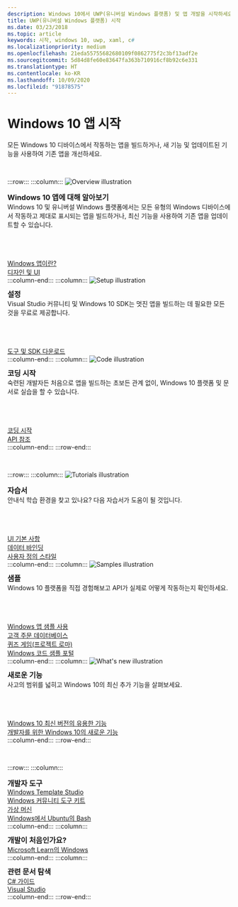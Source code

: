 ```yaml
---
description: Windows 10에서 UWP(유니버설 Windows 플랫폼) 및 앱 개발을 시작하세요.
title: UWP(유니버설 Windows 플랫폼) 시작
ms.date: 03/23/2018
ms.topic: article
keywords: 시작, windows 10, uwp, xaml, c#
ms.localizationpriority: medium
ms.openlocfilehash: 21eda55755682680109f0862775f2c3bf13adf2e
ms.sourcegitcommit: 5d84d8fe60e83647fa363b710916cf8b92c6e331
ms.translationtype: HT
ms.contentlocale: ko-KR
ms.lasthandoff: 10/09/2020
ms.locfileid: "91878575"
---
```

# <a name="get-started-with-windows-10-apps"></a>Windows 10 앱 시작

모든 Windows 10 디바이스에서 작동하는 앱을 빌드하거나, 새 기능 및 업데이트된 기능을 사용하여 기존 앱을 개선하세요.

<br/>

:::row:::
    :::column:::
        <img src="https://docs.microsoft.com/media/illustrations/biztalk-developer-documentation-1.svg" alt="Overview illustration" />
        <h3 style="margin-top: 10px; margin-bottom: 0px">Windows 10 앱에 대해 알아보기</h3>
        <p style="margin-top: 0px; margin-bottom: 50px">Windows 10 및 유니버설 Windows 플랫폼에서는 모든 유형의 Windows 디바이스에서 작동하고 제대로 표시되는 앱을 빌드하거나, 최신 기능을 사용하여 기존 앱을 업데이트할 수 있습니다.</p>
        <br>
        <a href="//docs.microsoft.com/windows/uwp/get-started/universal-application-platform-guide">Windows 앱이란?</a><br/>
        <a href="/windows/uwp/design/">디자인 및 UI</a><br/>
    :::column-end:::
    :::column:::
        <img src="https://docs.microsoft.com/media/illustrations/biztalk-host-integration-install-configure.svg" alt="Setup illustration" />
        <h3 style="margin-top: 10px; margin-bottom: 0px">설정</h3>
        <p style="margin-top: 0px; margin-bottom: 50px">Visual Studio 커뮤니티 및 Windows 10 SDK는 멋진 앱을 빌드하는 데 필요한 모든 것을 무료로 제공합니다.</p>
        <br>
        <a href="//docs.microsoft.com/windows/uwp/get-started/get-set-up">도구 및 SDK 다운로드</a><br/>
    :::column-end:::
    :::column:::
        <img src="https://docs.microsoft.com/media/illustrations/team-services-dev-ops-test.svg" alt="Code illustration" />
        <h3 style="margin-top: 10px; margin-bottom: 0px">코딩 시작</h3>
        <p style="margin-top: 0px; margin-bottom: 50px">숙련된 개발자든 처음으로 앱을 빌드하는 초보든 관계 없이, Windows 10 플랫폼 및 문서로 실습을 할 수 있습니다.</p>
        <br>
        <a href="//docs.microsoft.com/windows/uwp/get-started/create-uwp-apps">코딩 시작</a><br/>
        <a href="//docs.microsoft.com/uwp/">API 참조</a><br/>
    :::column-end:::
:::row-end:::

<br/>

:::row:::
    :::column:::
        <img src="https://docs.microsoft.com/media/illustrations/biztalk-get-started-get-started.svg" alt="Tutorials illustration" />
        <h3 style="margin-top: 10px; margin-bottom: 0px">자습서</h3>
        <p style="margin-top: 0px; margin-bottom: 50px">안내식 학습 환경을 찾고 있나요? 다음 자습서가 도움이 될 것입니다.</p>
        <br>
        <a href="//docs.microsoft.com/windows/uwp/design/basics/xaml-basics-ui">UI 기본 사항</a><br/>
        <a href="//docs.microsoft.com/windows/uwp/data-binding/xaml-basics-data-binding">데이터 바인딩</a><br/>
        <a href="//docs.microsoft.com/windows/uwp/design/basics/xaml-basics-style">사용자 정의 스타일</a><br/>
    :::column-end:::
    :::column:::
        <img src="https://docs.microsoft.com/media/illustrations/biztalk-get-started-scenarios.svg" alt="Samples illustration" />
        <h3 style="margin-top: 10px; margin-bottom: 0px">샘플</h3>
        <p style="margin-top: 0px; margin-bottom: 50px">Windows 10 플랫폼을 직접 경험해보고 API가 실제로 어떻게 작동하는지 확인하세요.</p>
        <br>
        <a href="//docs.microsoft.com/windows/uwp/get-started/get-uwp-app-samples">Windows 앱 샘플 사용</a><br/>
        <a href="//github.com/Microsoft/Windows-appsample-customers-orders-database">고객 주문 데이터베이스</a><br/>
        <a href="//github.com/Microsoft/Windows-appsample-remote-system-sessions">퀴즈 게임(프로젝트 로마)</a><br/>
        <a href="//developer.microsoft.com/windows/samples">Windows 코드 샘플 포털</a><br/>
    :::column-end:::
    :::column:::
        <img src="https://docs.microsoft.com/media/illustrations/ms365enterprise-partner-news-2.svg" alt="What's new illustration" />
        <h3 style="margin-top: 10px; margin-bottom: 0px">새로운 기능</h3>
        <p style="margin-top: 0px; margin-bottom: 50px">사고의 범위를 넓히고 Windows 10의 최신 추가 기능을 살펴보세요.</p>
        <br>
        <a href="//developer.microsoft.com/windows/windows-10-for-developers">Windows 10 최신 버전의 유용한 기능</a><br/>
        <a href="//docs.microsoft.com/windows/uwp/whats-new/windows-10-version-latest">개발자를 위한 Windows 10의 새로운 기능</a><br/>
    :::column-end:::
:::row-end:::

<br/>

:::row:::
    :::column:::
        <h3 style="margin-top: 10px; margin-bottom: 0px">개발자 도구</h3>
        <a href="https://github.com/Microsoft/WindowsTemplateStudio/">Windows Template Studio</a><br/>
        <a href="//docs.microsoft.com/windows/uwpcommunitytoolkit/">Windows 커뮤니티 도구 키트</a><br/>
        <a href="//developer.microsoft.com/windows/downloads/virtual-machines">가상 머신</a><br/>
        <a href="//docs.microsoft.com/windows/wsl/about">Windows에서 Ubuntu의 Bash</a><br/>
    :::column-end:::
    :::column:::
        <h3 style="margin-top: 10px; margin-bottom: 0px">개발이 처음인가요?</h3>
        <a href="//docs.microsoft.com/learn/browse/%3Fproducts=windows&resource_type=module">Microsoft Learn의 Windows</a><br/>
    :::column-end:::
    :::column:::
        <h3 style="margin-top: 10px; margin-bottom: 0px">관련 문서 탐색</h3>
        <a href="//docs.microsoft.com/dotnet/csharp/">C# 가이드</a><br/>
        <a href="//docs.microsoft.com/visualstudio/ide/">Visual Studio</a><br/>
    :::column-end:::
:::row-end:::